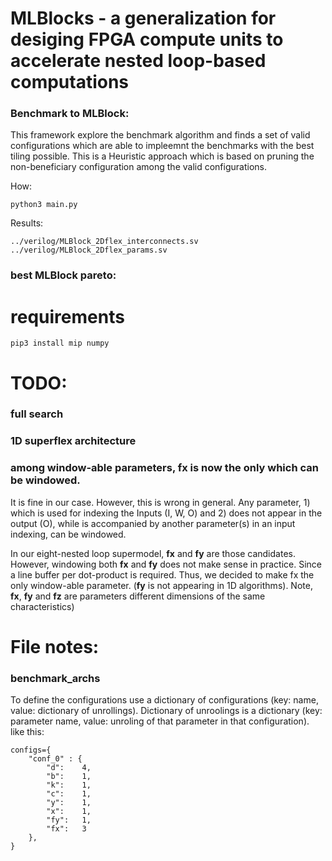 # MLBlocks - a generalization for desiging FPGA compute units to accelerate nested loop-based computations 

### Benchmark to MLBlock: 
This framework explore the benchmark algorithm and finds a set of valid configurations which are able to impleemnt the benchmarks with the best tiling possible. This is a Heuristic approach which is based on pruning the non-beneficiary configuration among the valid configurations.

How:

	python3 main.py

Results: 
	
	../verilog/MLBlock_2Dflex_interconnects.sv
	../verilog/MLBlock_2Dflex_params.sv


### best MLBlock pareto:


# requirements 

    pip3 install mip numpy



# TODO:

### full search 

### 1D superflex architecture

### among window-able parameters, fx is now the only which can be windowed. 

It is fine in our case. However, this is wrong in general. Any parameter, 1) which is used for indexing the Inputs (I, W, O) and 2) does not appear in the output (O), while is accompanied by another parameter(s) in an input indexing, can be windowed. 

In our eight-nested loop supermodel, **fx** and **fy** are those candidates. However, windowing both **fx** and **fy** does not make sense in practice. Since a line buffer per dot-product is required. Thus, we decided to make fx the only window-able parameter. (**fy** is not appearing in 1D algorithms). Note, **fx**, **fy** and **fz** are parameters different dimensions of the same characteristics)

# File notes:

### benchmark_archs

To define the configurations use a dictionary of configurations (key: name, value: dictionary of unrollings). Dictionary of unroolings is a dictionary (key: parameter name, value: unroling of that parameter in that configuration). like this:

	configs={
		"conf_0" : {
			"d":	4,
			"b":	1,
			"k":	1,
			"c":	1,
			"y":	1,
			"x":	1,
			"fy":	1,
			"fx":	3
		},
	}			

